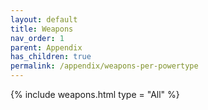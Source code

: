 ```yaml
---
layout: default
title: Weapons
nav_order: 1
parent: Appendix
has_children: true
permalink: /appendix/weapons-per-powertype
---
```


{% include weapons.html type = "All" %}
